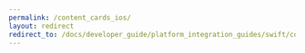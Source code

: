 ```yaml
---
permalink: /content_cards_ios/
layout: redirect
redirect_to: /docs/developer_guide/platform_integration_guides/swift/content_cards/integration/
---
```

